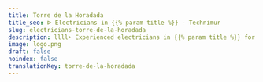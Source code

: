 ```yaml
---
title: Torre de la Horadada
title_seo: ᐅ Electricians in {{% param title %}} - Technimur
slug: electricians-torre-de-la-horadada
description: llll➤ Experienced electricians in {{% param title %}} for all your electrical needs. Fast, efficient and reliable service ✅ Contact us!
image: logo.png
draft: false
noindex: false
translationKey: torre-de-la-horadada
---
```


